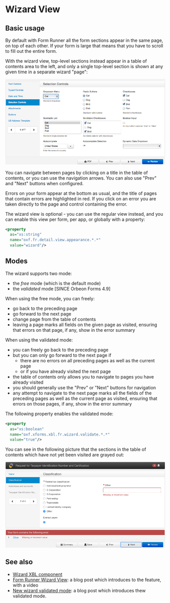 # Wizard View

<!-- toc -->

## Basic usage

By default with Form Runner all the form sections appear in the same page, on top of each other. If your form is large that means that you have to scroll to fill out the entire form.

With the wizard view, top-level sections instead appear in a table of contents area to the left, and only a single top-level section is shown at any given time in a separate wizard "page":

![Form Runner Wizard](../images/wizard.png)

You can navigate between pages by clicking on a title in the table of contents, or you can use the navigation arrows. You can also use "Prev" and "Next" buttons when configured.

Errors on your form appear at the bottom as usual, and the title of pages that contain errors are highlighted in red. If you click on an error you are taken directly to the page and control containing the error.

The wizard view is optional - you can use the regular view instead, and you can enable this view per form, per app, or globally with a property:

```xml
<property
  as="xs:string"
  name="oxf.fr.detail.view.appearance.*.*"
  value="wizard"/>
```

## Modes

The wizard supports two mode:

- the *free* mode (which is the default mode)
- the *validated* mode [SINCE Orbeon Forms 4.9]

When using the free mode, you can freely:

- go back to the preceding page
- go forward to the next page
- change page from the table of contents
- leaving a page marks all fields on the given page as visited, ensuring that errors on that page, if any, show in the error summary

When using the validated mode:

- you can freely go back to the preceding page
- but you can only go forward to the next page if
  - there are no errors on all preceding pages as well as the current page
  - or if you have already visited the next page
- the table of contents only allows you to navigate to pages you have already visited 
- you should generally use the "Prev" or "Next" buttons for navigation
- any attempt to navigate to the next page marks all the fields of the preceding pages as well as the current page as visited, ensuring that errors on those pages, if any, show in the error summary

The following property enables the validated mode:

```xml
<property
  as="xs:boolean"
  name="oxf.xforms.xbl.fr.wizard.validate.*.*"
  value="true"/>
```

You can see in the following picture that the sections in the table of contents which have not yet been visited are grayed out:

![Wizard validated mode](../images/wizard-validated.png)

## See also

- [Wizard XBL component](../component/wizard.md)
- [Form Runner Wizard View](http://blog.orbeon.com/2012/12/form-runner-wizard-view.html): a blog post which introduces to the feature, with a video
- [New wizard validated mode](http://blog.orbeon.com/2015/03/new-wizard-validated-mode.html): a blog post which introduces thew validated mode.
